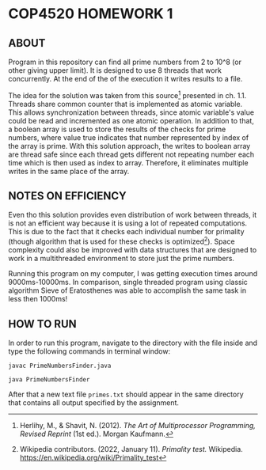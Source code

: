 # COP4520 HOMEWORK 1

## ABOUT

Program in this repository can find all prime numbers from 2 to 10^8 (or other
giving upper limit). It is designed to use 8 threads that work concurrently. At
the end of the of the execution it writes results to a file.

The idea for the solution was taken from this source[^1] presented in ch. 1.1.
Threads share common counter that is implemented as atomic variable. This allows
synchronization between threads, since atomic variable's value could be read and
incremented as one atomic operation. In addition to that, a boolean array is
used to store the results of the checks for prime numbers, where value true
indicates that number represented by index of the array is prime. With this
solution approach, the writes to boolean array are thread safe since each thread
gets different not repeating number each time which is then used as index to
array. Therefore, it eliminates multiple writes in the same place of the array.

## NOTES ON EFFICIENCY

Even tho this solution provides even distribution of work between threads, it is
not an efficient way because it is using a lot of repeated computations. This is
due to the fact that it checks each individual number for primality (though
algorithm that is used for these checks is optimized[^2]). Space complexity
could also be improved with data structures that are designed to work in a
multithreaded environment to store just the prime numbers.

Running this program on my computer, I was getting execution times around
9000ms-10000ms. In comparison, single threaded program using classic algorithm
Sieve of Eratosthenes was able to accomplish the same task in less then 1000ms!

## HOW TO RUN

In order to run this program, navigate to the directory with the file inside and
type the following commands in terminal window:

```
javac PrimeNumbersFinder.java

java PrimeNumbersFinder
```

After that a new text file `primes.txt` should appear in the same directory that
contains all output specified by the assignment.

[^1]: Herlihy, M., & Shavit, N. (2012). *The Art of Multiprocessor Programming,
  Revised Reprint* (1st ed.). Morgan Kaufmann.
[^2]: Wikipedia contributors. (2022, January 11). *Primality test.* Wikipedia.
  https://en.wikipedia.org/wiki/Primality_test
